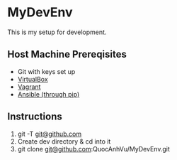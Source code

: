 # MyDevEnv
This is my setup for development.

## Host Machine Prereqisites
* Git with keys set up
* [VirtualBox](https://www.virtualbox.org/wiki/Downloads)
* [Vagrant](https://www.vagrantup.com/downloads.html)
* [Ansible (through pip)](https://docs.ansible.com/ansible/intro_installation.html#latest-releases-via-pip)

## Instructions
1. git -T git@github.com
2. Create dev directory & cd into it
3. git clone git@github.com:QuocAnhVu/MyDevEnv.git 